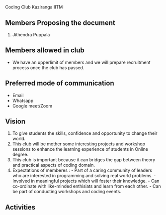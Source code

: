 # <p align="center">
Coding Club Kaziranga IITM
</p>

## Members Proposing the document
1. Jithendra Puppala

## Members allowed in club
- We have an upperlimit of members and we will prepare recruitment process once the club has passed.

## Preferred mode of communication
- Email
- Whatsapp
- Google meet/Zoom

## Vision
1. To give students the skills, confidence and opportunity to change their world.
2. This club will be mother some interesting projects and workshop sessions to enhance the learning experience of students in Online degree.
3. This club is important because it can bridges the gap between theory and practical aspects of coding domain.
4. Expectations of memberes :
        - Part of a caring community of leaders who are interested in programming and solving real world problems.
        - Involved in meaningful projects which will foster their knowledge.
        - Can co-ordinate with like-minded enthisiats and learn from each other.
        - Can be part of conducting workshops and coding events.

## Activities
